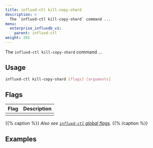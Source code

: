 ```yaml
---
title: influxd-ctl kill-copy-shard
description: >
  The `influxd-ctl kill-copy-shard` command ...
menu:
  enterprise_influxdb_v1:
    parent: influxd-ctl
weight: 201
---
```


The `influxd-ctl kill-copy-shard` command ...

## Usage

```sh
influxd-ctl kill-copy-shard [flags] [arguments]
```

## Flags

| Flag | Description |
| :--- | :---------- |
|      |             |

{{% caption %}}
_Also see [`influxd-ctl` global flags](/enterprise_influxdb/v1/tools/influxd-ctl/#influxd-ctl-global-flags)._
{{% /caption %}}

## Examples

